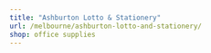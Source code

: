 ```yaml
---
title: "Ashburton Lotto & Stationery"
url: /melbourne/ashburton-lotto-and-stationery/
shop: office supplies
---
```

